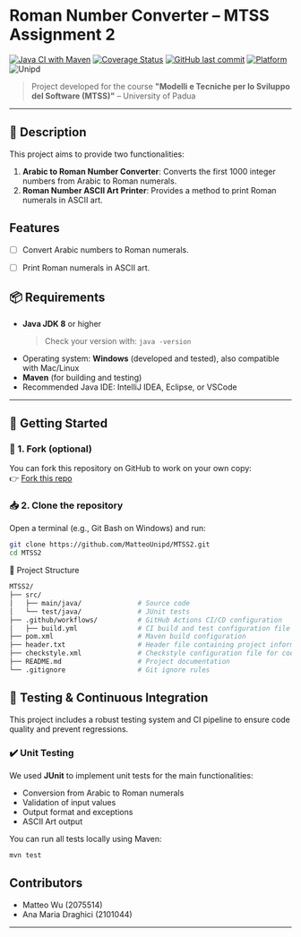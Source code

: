# Roman Number Converter – MTSS Assignment 2

[![Java CI with Maven](https://github.com/MatteoUnipd/MTSS2/workflows/Java%20CI%20with%20Maven/badge.svg)](https://github.com/MatteoUnipd/MTSS2/actions)
[![Coverage Status](https://coveralls.io/repos/github/MatteoUnipd/MTSS2/badge.svg)](https://coveralls.io/github/MatteoUnipd/MTSS2)
[![GitHub last commit](https://img.shields.io/github/last-commit/MatteoUnipd/MTSS2)](https://github.com/MatteoUnipd/MTSS2/commits/main)
[![Platform](https://img.shields.io/badge/platform-Windows%20%7C%20Mac%20%7C%20Linux-blue)](https://github.com/MatteoUnipd/MTSS2)
![Unipd](https://img.shields.io/badge/MTSS2-UNIPD-red)

> Project developed for the course **"Modelli e Tecniche per lo Sviluppo del Software (MTSS)"** – University of Padua

---

## 📝 Description

This project aims to provide two functionalities:


1. **Arabic to Roman Number Converter**: Converts the first 1000 integer numbers from Arabic to Roman numerals.
2. **Roman Number ASCII Art Printer**: Provides a method to print Roman numerals in ASCII art.

## Features

- [ ] Convert Arabic numbers to Roman numerals.

- [ ] Print Roman numerals in ASCII art.


## 📦 Requirements

- **Java JDK 8** or higher  
  > Check your version with: `java -version`
- Operating system: **Windows** (developed and tested), also compatible with Mac/Linux
- **Maven** (for building and testing)
- Recommended Java IDE: IntelliJ IDEA, Eclipse, or VSCode

---

## 🚀 Getting Started

### 🔁 1. Fork (optional)

You can fork this repository on GitHub to work on your own copy:  
👉 [Fork this repo](https://github.com/MatteoUnipd/MTSS2)

### 📥 2. Clone the repository

Open a terminal (e.g., Git Bash on Windows) and run:

```bash
git clone https://github.com/MatteoUnipd/MTSS2.git
cd MTSS2
```

📂 Project Structure
```bash
MTSS2/
├── src/
│   ├── main/java/              # Source code
│   └── test/java/              # JUnit tests
├── .github/workflows/          # GitHub Actions CI/CD configuration
│   ├── build.yml               # CI build and test configuration file
├── pom.xml                     # Maven build configuration
├── header.txt                  # Header file containing project information
├── checkstyle.xml              # Checkstyle configuration file for code quality
├── README.md                   # Project documentation
└── .gitignore                  # Git ignore rules
```

## 🧪 Testing & Continuous Integration

This project includes a robust testing system and CI pipeline to ensure code quality and prevent regressions.

### ✔️ Unit Testing

We used **JUnit** to implement unit tests for the main functionalities:
- Conversion from Arabic to Roman numerals
- Validation of input values
- Output format and exceptions
- ASCII Art output

You can run all tests locally using Maven:

```bash
mvn test
```
## Contributors

  - Matteo Wu (2075514)
  - Ana Maria Draghici (2101044)

---